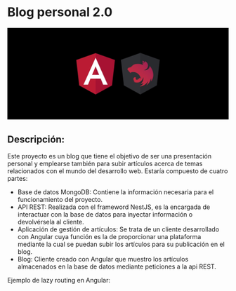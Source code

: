 # Blog personal 2.0

<img src="./readme-images/angular-nestjs.jpg" alt="angular-nestjs" />

## Descripción:

Este proyecto es un blog que tiene el objetivo de ser una presentación personal y emplearse también para subir artículos acerca de temas relacionados con el mundo del desarrollo web.
Estaría compuesto de cuatro partes:

- Base de datos MongoDB: Contiene la información necesaria para el funcionamiento del proyecto.
- API REST: Realizada con el frameword NestJS, es la encargada de interactuar con la base de datos para inyectar información o devolvérsela al cliente.
- Aplicación de gestión de artículos: Se trata de un cliente desarrollado con Angular cuya función es la de proporcionar una plataforma mediante la cual se puedan subir los artículos para su publicación en el blog.
- Blog: Cliente creado con Angular que muestro los artículos almacenados en la base de datos mediante peticiones a la api REST.

Ejemplo de lazy routing en Angular:

<script>
{
  path: "",
  component: AppComponent,
  children: [
    {
      path: "",
      loadChildren: () =>
        import("./modules/public/public.module").then(
        (modules) => modules.PublicModule
      ),
    },
  ],
},
</script>
